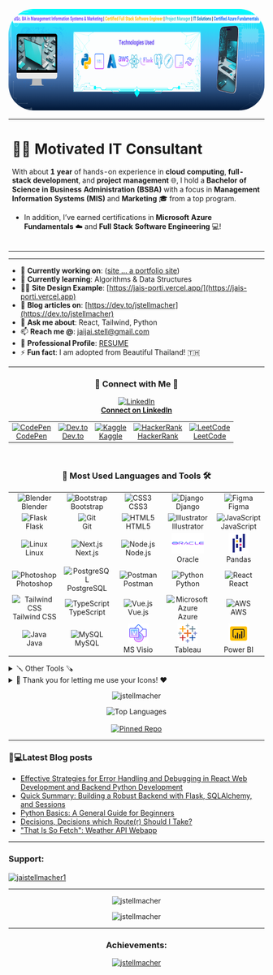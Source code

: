<p align="center">
  <img src="linkedin_banner (1).png" alt="Profile GIF" height="200" style="border-radius: 50px;">
</p>

<table align="center">
  <tr>
    <td align="left">
      
<h1> 👨‍💻 Motivated IT Consultant  </h1>

With about **1 year** of hands-on experience in **cloud computing**, **full-stack development**, and **project management** 🌐, I hold a **Bachelor of Science in Business Administration (BSBA)** with a focus in **Management Information Systems (MIS)** and **Marketing** 🎓 from a top program. 

- In addition, I’ve earned certifications in **Microsoft Azure Fundamentals** ☁️ and **Full Stack Software Engineering** 💻!
<br></br>
</td>
</tr>
</table>
<hr>

- 🔭 **Currently working on**: ([site ... a portfolio site](https://jai-portfolio-site-gilt.vercel.app/))
- 🌱 **Currently learning**: Algorithms & Data Structures
- 👨‍💻 **Site Design Example**: [https://jais-porti.vercel.app/](https://jais-porti.vercel.app)
- 📝 **Blog articles on**: [https://dev.to/jstellmacher](https://dev.to/jstellmacher)
- 💬 **Ask me about**: React, Tailwind, Python
- 📫 **Reach me @**: jaijai.stell@gmail.com
- 📄 **Professional Profile**: [RESUME](https://docs.google.com/document/d/1VLkC0Zy2qz4mmUR__-OPIQ1Gn7AhhFv5b41P0xn1PIc/edit?usp=sharing)
- ⚡ **Fun fact**: I am adopted from Beautiful Thailand! 🇹🇭

<hr>

<h3 align="center">💼 Connect with Me 🛜</h3>

<!-- LinkedIn Button -->
<p align="center">
  <a href="https://linkedin.com/in/jaichuang-stellmacher" target="_blank">
    <img src="https://skillicons.dev/icons?i=linkedin" alt="LinkedIn" height="64" width="64"/>
    <br/><strong>Connect on LinkedIn</strong>
  </a>
</p>
 

<!-- Social Media Table -->
<table align="center">
  <tr>
    <td align="center">
      <a href="https://codepen.io/jaistell" target="_blank">
        <img src="https://raw.githubusercontent.com/rahuldkjain/github-profile-readme-generator/master/src/images/icons/Social/codepen.svg" alt="CodePen" height="30" width="40"/>
        <br/>CodePen
      </a>
    </td>
    <td align="center">
      <a href="https://dev.to/jstellmacher" target="_blank">
        <img src="https://raw.githubusercontent.com/rahuldkjain/github-profile-readme-generator/master/src/images/icons/Social/devto.svg" alt="Dev.to" height="30" width="40"/>
        <br/>Dev.to
      </a>
    </td>
    <td align="center">
      <a href="https://kaggle.com/jaistell" target="_blank">
        <img src="https://raw.githubusercontent.com/rahuldkjain/github-profile-readme-generator/master/src/images/icons/Social/kaggle.svg" alt="Kaggle" height="30" width="40"/>
        <br/>Kaggle
      </a>
    </td>
    <td align="center">
      <a href="https://www.hackerrank.com/jaijai_stell" target="_blank">
        <img src="https://raw.githubusercontent.com/rahuldkjain/github-profile-readme-generator/master/src/images/icons/Social/hackerrank.svg" alt="HackerRank" height="30" width="40"/>
        <br/>HackerRank
      </a>
    </td>
    <td align="center">
      <a href="https://www.leetcode.com/jstellmacher" target="_blank">
        <img src="https://raw.githubusercontent.com/rahuldkjain/github-profile-readme-generator/master/src/images/icons/Social/leet-code.svg" alt="LeetCode" height="30" width="40"/>
        <br/>LeetCode
      </a>
    </td>
  </tr>
</table>
<br>

<h3 align="center">🤟 Most Used Languages and Tools 🛠️</h3>

<table align="center">
  <tr>
    <td align="center" width="100">
      <img src="https://skillicons.dev/icons?i=blender" alt="Blender" width="40" height="40"/><br>Blender
    </td>
    <td align="center" width="100">
      <img src="https://skillicons.dev/icons?i=bootstrap" alt="Bootstrap" width="40" height="40"/><br>Bootstrap
    </td>
    <td align="center" width="100">
      <img src="https://skillicons.dev/icons?i=css" alt="CSS3" width="40" height="40"/><br>CSS3
    </td>
    <td align="center" width="100">
      <img src="https://skillicons.dev/icons?i=django" alt="Django" width="40" height="40"/><br>Django
    </td>
    <td align="center" width="100">
      <img src="https://skillicons.dev/icons?i=figma" alt="Figma" width="40" height="40"/><br>Figma
    </td>
  </tr>
  <tr>
    <td align="center" width="100">
      <img src="https://skillicons.dev/icons?i=flask" alt="Flask" width="40" height="40"/><br>Flask
    </td>
    <td align="center" width="100">
      <img src="https://skillicons.dev/icons?i=git" alt="Git" width="40" height="40"/><br>Git
    </td>
    <td align="center" width="100">
      <img src="https://skillicons.dev/icons?i=html" alt="HTML5" width="40" height="40"/><br>HTML5
    </td>
    <td align="center" width="100">
      <img src="https://skillicons.dev/icons?i=illustrator" alt="Illustrator" width="40" height="40"/><br>Illustrator
    </td>
    <td align="center" width="100">
      <img src="https://skillicons.dev/icons?i=javascript" alt="JavaScript" width="40" height="40"/><br>JavaScript
    </td>
  </tr>
  <tr>
    <td align="center" width="100">
      <img src="https://skillicons.dev/icons?i=linux" alt="Linux" width="40" height="40"/><br>Linux
    </td>
    <td align="center" width="100">
      <img src="https://skillicons.dev/icons?i=nextjs" alt="Next.js" width="40" height="40"/><br>Next.js
    </td>
    <td align="center" width="100">
      <img src="https://skillicons.dev/icons?i=nodejs" alt="Node.js" width="40" height="40"/><br>Node.js
    </td>
    <td align="center" width="100">
<a target="_blank" href="https://icons8.com/icon/69475/oracle-logo">
    <img src="icons8-oracle-logo.svg" alt="Oracle logo" width="64" height="40"/>
</a>
<br>
Oracle<br>
    </td>
    <td align="center" width="100">
      <img src="icons8-pandas.svg" alt="Pandas" width="40" height="40"/><br>Pandas
    </td>
  </tr>
  <tr>
    <td align="center" width="100">
      <img src="https://skillicons.dev/icons?i=photoshop" alt="Photoshop" width="40" height="40"/><br>Photoshop
    </td>
    <td align="center" width="100">
      <img src="https://skillicons.dev/icons?i=postgresql" alt="PostgreSQL" width="40" height="40"/><br>PostgreSQL
    </td>
    <td align="center" width="100">
      <img src="https://skillicons.dev/icons?i=postman" alt="Postman" width="40" height="40"/><br>Postman
    </td>
    <td align="center" width="100">
      <img src="https://skillicons.dev/icons?i=python" alt="Python" width="40" height="40"/><br>Python
    </td>
    <td align="center" width="100">
      <img src="https://skillicons.dev/icons?i=react" alt="React" width="40" height="40"/><br>React
    </td>
  </tr>
  <tr>
    <td align="center" width="100">
      <img src="https://skillicons.dev/icons?i=tailwind" alt="Tailwind CSS" width="40" height="40"/><br>Tailwind CSS
    </td>
    <td align="center" width="100">
      <img src="https://skillicons.dev/icons?i=typescript" alt="TypeScript" width="40" height="40"/><br>TypeScript
    </td>
    <td align="center" width="100">
      <img src="https://skillicons.dev/icons?i=vuejs" alt="Vue.js" width="40" height="40"/><br>Vue.js
    </td>
    <td align="center" width="100">
      <img src="https://skillicons.dev/icons?i=azure" alt="Microsoft Azure" width="40" height="40"/><br>Azure
    </td>
    <td align="center" width="100">
      <img src="https://skillicons.dev/icons?i=aws" alt="AWS" width="40" height="40"/><br>AWS
    </td>
  </tr>
  <tr>
    <td align="center" width="100">
      <img src="https://skillicons.dev/icons?i=java" alt="Java" width="40" height="40"/><br>Java
    </td>
    <td align="center" width="100">
      <img src="https://skillicons.dev/icons?i=mysql" alt="MySQL" width="40" height="40"/><br>MySQL
    </td>
    <td align="center" width="100">
      <img src="icons8-visio.svg" alt="MS Visio" width="40" height="40"/><br>MS Visio
    </td>
    <td align="center" width="100">
      <img src="icons8-tableau-software.svg" alt="Tableau" width="40" height="40"/><br>Tableau
    </td>
    <td align="center" width="100">
      <img src="icons8-power-bi.svg" alt="Power BI" width="40" height="40"/><br>Power BI
    </td>
  </tr>
</table>

<details>
  <summary>🪛 Other Tools 🪚</summary>
  <table align="center">
  <tr>
    <td align="center" width="100">
      <img src="https://skillicons.dev/icons?i=anaconda" alt="Anaconda" width="40" height="40"/>
      <br>Anaconda
    </td>
    <td align="center" width="100">
      <img src="https://skillicons.dev/icons?i=apple" alt="Apple" width="40" height="40"/>
      <br>Apple
    </td>
    <td align="center" width="100">
      <img src="https://skillicons.dev/icons?i=codepen" alt="CodePen" width="40" height="40"/>
      <br>CodePen
    </td>
    <td align="center" width="100">
      <img src="https://skillicons.dev/icons?i=devto" alt="Dev.to" width="40" height="40"/>
      <br>Dev.to
    </td>
    <td align="center" width="100">
      <img src="https://skillicons.dev/icons?i=discord" alt="Discord" width="40" height="40"/>
      <br>Discord
    </td>
  </tr>
  <tr>
    <td align="center" width="100">
      <img src="https://skillicons.dev/icons?i=django" alt="Django" width="40" height="40"/>
      <br>Django
    </td>
    <td align="center" width="100">
      <img src="https://skillicons.dev/icons?i=figma" alt="Figma" width="40" height="40"/>
      <br>Figma
    </td>
    <td align="center" width="100">
      <img src="https://skillicons.dev/icons?i=gcp" alt="GCP" width="40" height="40"/>
      <br>GCP
    </td>
    <td align="center" width="100">
      <img src="https://skillicons.dev/icons?i=git" alt="Git" width="40" height="40"/>
      <br>Git
    </td>
    <td align="center" width="100">
      <img src="https://skillicons.dev/icons?i=github" alt="GitHub" width="40" height="40"/>
      <br>GitHub
    </td>
  </tr>
  <tr>
    <td align="center" width="100">
      <img src="https://skillicons.dev/icons?i=gradle" alt="Gradle" width="40" height="40"/>
      <br>Gradle
    </td>
    <td align="center" width="100">
      <img src="https://skillicons.dev/icons?i=graphql" alt="GraphQL" width="40" height="40"/>
      <br>GraphQL
    </td>
    <td align="center" width="100">
      <img src="https://skillicons.dev/icons?i=heroku" alt="Heroku" width="40" height="40"/>
      <br>Heroku
    </td>
    <td align="center" width="100">
      <img src="https://skillicons.dev/icons?i=idea" alt="IntelliJ IDEA" width="40" height="40"/>
      <br>IDEA
    </td>
    <td align="center" width="100">
      <img src="https://skillicons.dev/icons?i=jquery" alt="jQuery" width="40" height="40"/>
      <br>jQuery
    </td>
  </tr>
  <tr>
    <td align="center" width="100">
      <img src="https://skillicons.dev/icons?i=md" alt="Markdown" width="40" height="40"/>
      <br>Markdown
    </td>
    <td align="center" width="100">
      <img src="https://skillicons.dev/icons?i=notion" alt="Notion" width="40" height="40"/>
      <br>Notion
    </td>
    <td align="center" width="100">
      <img src="https://skillicons.dev/icons?i=npm" alt="NPM" width="40" height="40"/>
      <br>NPM
    </td>
    <td align="center" width="100">
      <img src="https://skillicons.dev/icons?i=powershell" alt="PowerShell" width="40" height="40"/>
      <br>PowerShell
    </td>
    <td align="center" width="100">
      <img src="https://skillicons.dev/icons?i=pycharm" alt="PyCharm" width="40" height="40"/>
      <br>PyCharm
    </td>
  </tr>
  <tr>
    <td align="center" width="100">
      <img src="https://skillicons.dev/icons?i=pytorch" alt="PyTorch" width="40" height="40"/>
      <br>PyTorch
    </td>
    <td align="center" width="100">
      <img src="https://skillicons.dev/icons?i=redux" alt="Redux" width="40" height="40"/>
      <br>Redux
    </td>
    <td align="center" width="100">
      <img src="https://skillicons.dev/icons?i=sqlite" alt="SQLite" width="40" height="40"/>
      <br>SQLite
    </td>
    <td align="center" width="100">
      <img src="https://skillicons.dev/icons?i=stackoverflow" alt="Stack Overflow" width="40" height="40"/>
      <br>Stack Overflow
    </td>
    <td align="center" width="100">
      <img src="https://skillicons.dev/icons?i=sklearn" alt="scikit-learn" width="40" height="40"/>
      <br>scikit-learn
    </td>
  </tr>
  <tr>
    <td align="center" width="100">
      <img src="https://skillicons.dev/icons?i=tailwind" alt="Tailwind CSS" width="40" height="40"/>
      <br>Tailwind
    </td>
    <td align="center" width="100">
      <img src="https://skillicons.dev/icons?i=tensorflow" alt="TensorFlow" width="40" height="40"/>
      <br>TensorFlow
    </td>
    <td align="center" width="100">
      <img src="https://skillicons.dev/icons?i=ts" alt="TypeScript" width="40" height="40"/>
      <br>TypeScript
    </td>
    <td align="center" width="100">
      <img src="https://skillicons.dev/icons?i=ubuntu" alt="Ubuntu" width="40" height="40"/>
      <br>Ubuntu
    </td>
    <td align="center" width="100">
      <img src="https://skillicons.dev/icons?i=vercel" alt="Vercel" width="40" height="40"/>
      <br>Vercel
    </td>
  </tr>
  <tr>
    <td align="center" width="100">
      <img src="https://skillicons.dev/icons?i=visualstudio" alt="Visual Studio" width="40" height="40"/>
      <br>Visual Studio
    </td>
    <td align="center" width="100">
      <img src="https://skillicons.dev/icons?i=vscode" alt="VS Code" width="40" height="40"/>
      <br>VS Code
    </td>
    <td align="center" width="100">
      <img src="https://skillicons.dev/icons?i=wordpress" alt="WordPress" width="40" height="40"/>
      <br>WordPress
    </td>
    <td align="center" width="100">
      <img src="https://skillicons.dev/icons?i=xd" alt="Adobe XD" width="40" height="40"/>
      <br>Adobe XD
    </td>
  </tr>
</table>
</details>

<details>
  <summary>🙏 Thank you for letting me use your Icons! ❤️ </summary>
  <ul>
    <li><a target="_blank" href="https://github.com/tandpfun/skill-icons">Majority of Icons come from: tandpfun's Github repo which is linked. Thank you!</a></li>
    <br>
    <li><a target="_blank" href="https://icons8.com">Oracle Icon from Icons8 Thank you!</a></li>
    <li><a target="_blank" href="https://icons8.com">Pandas Icon from Icons8 Thank you!</a></li>
    <li><a target="_blank" href="https://icons8.com">Microsoft Visio Icon from Icons8 Thank you!</a></li>
    <li><a target="_blank" href="https://icons8.com">Tableau Icon from Icons8 Thank you!</a></li>
    <li><a target="_blank" href="https://icons8.com">Power Bi Icon from Icons8 Thank you!</a></li>
  </ul>
</details>
<p align="center"> <img src="https://komarev.com/ghpvc/?username=jstellmacher&label=Profile%20views&color=0e75b6&style=flat" alt="jstellmacher" /> </p>

<p align="center">
  <!-- Break added to improve vertical spacing -->
  <img src="https://github-readme-stats.vercel.app/api/top-langs?username=jstellmacher&show_icons=true&locale=en&layout=donut" alt="Top Languages"/>
  <br><br>
  <a href="https://github.com/jstellmacher/jais_porti/">
    <img src="https://github-readme-stats.vercel.app/api/pin/?username=jstellmacher&repo=jais_porti" alt="Pinned Repo"/>
  </a>
</p>

<hr>

### 📔💻Latest Blog posts

<!-- BLOG-POST-LIST:START -->
- [Effective Strategies for Error Handling and Debugging in React Web Development and Backend Python Development](https://dev.to/jstellmacher/effective-strategies-for-error-handling-and-debugging-in-react-web-development-and-backend-python-development-20ca)
- [Quick Summary: Building a Robust Backend with Flask, SQLAlchemy, and Sessions](https://dev.to/jstellmacher/quick-summary-building-a-robust-backend-with-flask-sqlalchemy-and-sessions-5ag8)
- [Python Basics: A General Guide for Beginners](https://dev.to/jstellmacher/python-basics-a-general-guide-for-beginners-1ii9)
- [Decisions, Decisions which Route&lpar;r&rpar; Should I Take?](https://dev.to/jstellmacher/decisions-decisions-which-router-should-i-take-1had)
- [&quot;That Is So Fetch&quot;: Weather API Webapp](https://dev.to/jstellmacher/that-is-so-fetch-weather-api-webapp-1fo5)
<!-- BLOG-POST-LIST:END -->

<hr>
<h3 align="left">Support:</h3>
<p><a href="https://ko-fi.com/jaistellmacher1"> <img align="center" src="https://cdn.ko-fi.com/cdn/kofi3.png?v=3" height="50" width="210" alt="jaistellmacher1" /></a></p>
<hr>
<p align="center">
<p align="center"><img src="https://github-readme-stats.vercel.app/api?username=jstellmacher&show_icons=true&locale=en&theme=" alt="jstellmacher" /></p>
<p align="center"><img src="https://github-readme-streak-stats.herokuapp.com/?user=jstellmacher&" alt="jstellmacher" /></p>

</p>
<hr>
<h3 align="center">Achievements:</h3>
<p align="center"> <a href="https://github.com/ryo-ma/github-profile-trophy"><img src="https://github-profile-trophy.vercel.app/?username=jstellmacher" alt="jstellmacher" /></a> </p>
&nbsp;
